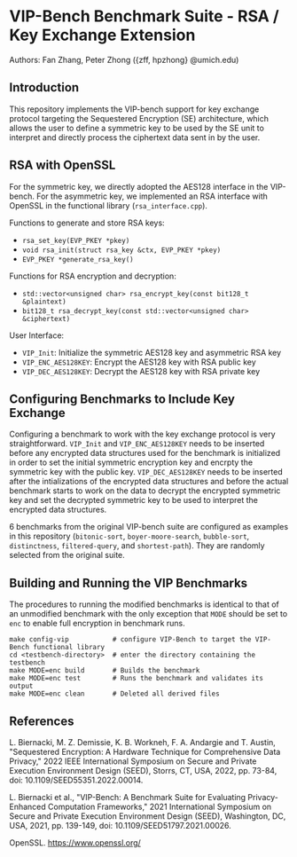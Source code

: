 # VIP-Bench Benchmark Suite - RSA / Key Exchange Extension
Authors: Fan Zhang, Peter Zhong ({zff, hpzhong} @umich.edu)

## Introduction
This repository implements the VIP-bench support for key exchange protocol targeting the Sequestered Encryption (SE) architecture, which allows the user to define a symmetric key to be used by the SE unit to interpret and directly process the ciphertext data sent in by the user. 

## RSA with OpenSSL
For the symmetric key, we directly adopted the AES128 interface in the VIP-bench. For the asymmetric key, we implemented an RSA interface with OpenSSL in the functional library (``rsa_interface.cpp``). 

Functions to generate and store RSA keys:
* ``rsa_set_key(EVP_PKEY *pkey)``
* ``void rsa_init(struct rsa_key &ctx, EVP_PKEY *pkey)``
* ``EVP_PKEY *generate_rsa_key()``

Functions for RSA encryption and decryption:
* ``std::vector<unsigned char> rsa_encrypt_key(const bit128_t &plaintext)``
* ``bit128_t rsa_decrypt_key(const std::vector<unsigned char> &ciphertext)``


User Interface:
* ``VIP_Init``: Initialize the symmetric AES128 key and asymmetric RSA key
* ``VIP_ENC_AES128KEY``: Encrypt the AES128 key with RSA public key
* ``VIP_DEC_AES128KEY``: Decrypt the AES128 key with RSA private key


## Configuring Benchmarks to Include Key Exchange
Configuring a benchmark to work with the key exchange protocol is very straightforward. ``VIP_Init`` and `VIP_ENC_AES128KEY` needs to be inserted before any encrypted data structures used for the benchmark is initialized in order to set the initial symmetric encryption key and encrpty the symmetric key with the public key. ``VIP_DEC_AES128KEY`` needs to be inserted after the intializations of the encrypted data structures and before the actual benchmark starts to work on the data to decrypt the encrypted symmetric key and set the decrypted symmetric key to be used to interpret the encrypted data structures.

6 benchmarks from the original VIP-bench suite are configured as examples in this repository (``bitonic-sort``, ``boyer-moore-search``, ``bubble-sort``, ``distinctness``, ``filtered-query``, and ``shortest-path``). They are randomly selected from the original suite.

## Building and Running the VIP Benchmarks
The procedures to running the modified benchmarks is identical to that of an unmodified benchmark with the only exception that ``MODE`` should be set to ``enc`` to enable full encryption in benchmark runs.

```
make config-vip           # configure VIP-Bench to target the VIP-Bench functional library
cd <testbench-directory>  # enter the directory containing the testbench
make MODE=enc build       # Builds the benchmark
make MODE=enc test        # Runs the benchmark and validates its output
make MODE=enc clean       # Deleted all derived files
```

## References

L. Biernacki, M. Z. Demissie, K. B. Workneh, F. A. Andargie and T. Austin, "Sequestered Encryption: A Hardware Technique for Comprehensive Data Privacy," 2022 IEEE International Symposium on Secure and Private Execution Environment Design (SEED), Storrs, CT, USA, 2022, pp. 73-84, doi: 10.1109/SEED55351.2022.00014.

L. Biernacki et al., "VIP-Bench: A Benchmark Suite for Evaluating Privacy-Enhanced Computation Frameworks," 2021 International Symposium on Secure and Private Execution Environment Design (SEED), Washington, DC, USA, 2021, pp. 139-149, doi: 10.1109/SEED51797.2021.00026.

OpenSSL. https://www.openssl.org/
